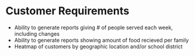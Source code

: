# Customer Requirements
- Ability to generate reports giving # of people served each week, including changes
- Ability to generate reports showing amount of food recieved per family
- Heatmap of customers by geographic location and/or school district
